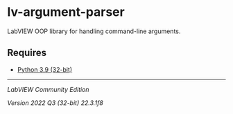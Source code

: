# lv-argument-parser

LabVIEW OOP library for handling command-line arguments.

## Requires

- [Python 3.9 (32-bit)](https://www.python.org/ftp/python/3.9.13/python-3.9.13-embed-win32.zip)

---

*LabVIEW Community Edition*

*Version 2022 Q3 (32-bit) 22.3.1f8*
